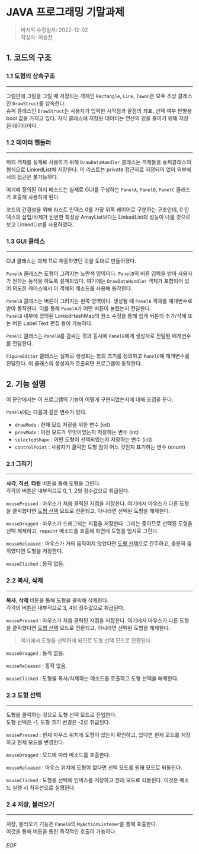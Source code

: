 # JAVA 프로그래밍 기말과제

> 마지막 수정일자: 2022-12-02   
> 작성자: 이승찬

## 1. 코드의 구조

### 1.1 도형의 상속구조

<hr>

그림판에 그림을 그릴 때 저장되는 객체인 `Rectangle`, `Line`, `Tawon`은 모두
추상 클래스인 `DrawStruct`를 상속한다.   
슈퍼 클래스인 `DrawStruct`는 사용자가 입력한 시작점과 끝점의 좌표, 선택 여부 판별용
bool 값을 가지고 있다.
자식 클래스에 저장된 데이터는 연산의 양을 줄이기 위해 저장된 데이터이다.

### 1.2 데이터 핸들러

<hr>

위의 객체를 실제로 사용하기 위해 `DrawDataHandler` 클래스는 객체들을 슈퍼클래스의
형식으로 LinkedList에 저장한다. 이 리스트는 private 접근자로 지정되어 있어
외부에서의 접근은 불가능하다.

여기에 정의된 여러 메소드는 실제로 GUI를 구성하는 `PanelA`, `PanelB`, `PanelC` 클래스가
호출해 사용하게 된다.

코드의 간결성을 위해 리스트 인덱스 0를 가장 위쪽 레이어로 구분하는 구조인데,
0 인덱스의 삽입/삭제가 빈번한 특성상 ArrayList보다는 LinkedList의 성능이 나을
것으로 보고 LinkedList를 사용하였다.

### 1.3 GUI 클래스

<hr>

GUI 클래스는 과제 11로 제출하였던 것을 토대로 만들어졌다.

`PanelA` 클래스는 도형이 그려지는 노란색 영역이다. `PanelB`의 버튼 입력을 받아
사용자가 원하는 동작을 하도록 설계되었다. 여기에는 `DrawDataHandler` 객체가
포함되어 있어 의도한 케이스에서 이 객체의 메소드를 사용해 동작한다.

`PanelB` 클래스는 버튼이 그려지는 왼쪽 영역이다. 생성될 때 `PanelA` 객체를 매개변수로
받아 동작한다. 이를 통해 `PanelA`가 어떤 버튼이 눌렸는지 전달한다.    
`PanelB` 내부에 정의된 LinkedHashMap의 원소 수정을 통해 쉽게 버튼의 추가/삭제 또는
버튼 Label Text 편집 등이 가능하다.

`PanelC` 클래스는 `PanelB`를 감싸는 것과 동시에 `PanelB`에게 생성자로 전달된
매개변수를 전달한다.

`FigureEditor` 클래스는 실제로 생성되는 창의 크기를 정의하고 `PanelC`에 매개변수를
전달한다. 이 클래스의 생성자가 호출되면 프로그램이 동작한다.

## 2. 기능 설명

이 문단에서는 이 프로그램의 기능이 어떻게 구현되었는지에 대해 초점을 둔다.

`PanelA`에는 다음과 같은 변수가 있다.

- `drawMode` : 현재 모드 저장을 위한 변수 (int)
- `prevMode` : 이전 모드가 무엇이었는지 저장하는 변수 (int)
- `selectedShape` : 어떤 도형이 선택되었는지 저장하는 변수 (int)
- `controlPoint` : 사용자가 클릭한 도형 점이 어느 것인지 표기하는 변수 (enum)

### 2.1 그리기

<hr>

**사각**, **직선**, **타원** 버튼을 통해 도형을 그린다.   
각각의 버튼은 내부적으로 0, 1, 2의 정수값으로 취급된다.

`mousePressed` :  마우스가 처음 클릭된 지점을 저장한다. 여기에서 마우스가 다른
도형을 클릭했다면 [도형 선택](#23-도형-선택) 모드로 전환되고, 아니라면 선택된 도형을 해제한다.

`mouseDragged` : 마우스가 드래그되는 지점을 저장한다. 그리는 중이므로 선택된 도형을
선택 해제하고, `repaint` 메소드를 호출해 화면에 도형을 임시로 그린다.

`mouseReleased` : 마우스가 거의 움직이지 않았다면 [도형 선택](#23-도형-선택)으로 간주하고,
충분히 움직였다면 도형을 저장한다.

`mouseClicked` : 동작 없음.

### 2.2 복사, 삭제

<hr>

**복사**, **삭제** 버튼을 통해 도형을 클릭해 삭제한다.   
각각의 버튼은 내부적으로 3, 4의 정수값으로 취급된다.

`mousePressed` :  마우스가 처음 클릭된 지점을 저장한다. 여기에서 마우스가 다른
도형을 클릭했다면 [도형 선택](#23-도형-선택) 모드로 전환되고, 아니라면 선택된 도형을 해제한다.
> 여기에서 도형을 선택하게 되므로 도형 선택 모드로 전환된다.

`mouseDragged` : 동작 없음.

`mouseReleased` : 동작 없음.

`mouseClicked` : 도형을 복사/삭제하는 메소드를 호출하고 도형 선택을 해제한다.

### 2.3 도형 선택

<hr>

도형을 클릭하는 것으로 도형 선택 모드로 진입한다.   
도형 선택은 -1, 도형 크기 변경은 -2로 취급된다.

`mousePressed` : 현재 마우스 위치에 도형이 있는지 확인하고, 있다면 현재 모드를
저장하고 현재 모드를 변경한다.

`mouseDragged` : 모드에 따라 메소드를 호출한다.

`mouseReleased` : 마우스 위치에 도형이 없다면 선택 모드를 원래 모드로 되돌린다.

`mouseClicked` : 도형을 선택해 인덱스를 저장하고 원래 모드로 되돌린다. 이것은
메소드 실행 시 최우선으로 실행된다.

### 2.4 저장, 불러오기

<hr>

저장, 불러오기 기능은 `PanelB`의 `MyActionListener`을 통해 호출한다.   
이것을 통해 버튼을 통한 즉각적인 호출이 가능하다.

###### EOF